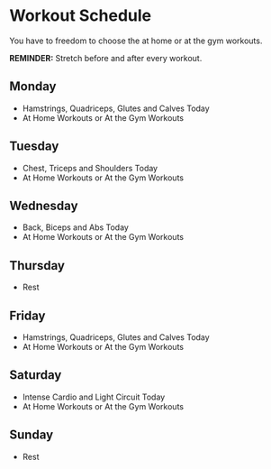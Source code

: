 # Workout Schedule

You have to freedom to choose  the at home or at the gym workouts.

**REMINDER:** Stretch before and after every workout.

## Monday

* Hamstrings, Quadriceps, Glutes and Calves Today
* At Home Workouts or At the Gym Workouts

## Tuesday

* Chest, Triceps and Shoulders Today
* At Home Workouts or At the Gym Workouts

## Wednesday

* Back, Biceps and Abs Today
* At Home Workouts or At the Gym Workouts

## Thursday

* Rest

## Friday

* Hamstrings, Quadriceps, Glutes and Calves Today
* At Home Workouts or At the Gym Workouts

## Saturday

* Intense Cardio and Light Circuit Today
* At Home Workouts or At the Gym Workouts

## Sunday

* Rest
